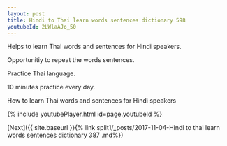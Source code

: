 ```yaml
---
layout: post
title: Hindi to Thai learn words sentences dictionary 598 
youtubeId: 2LWlaAJo_50
---
```

 
 
Helps to learn Thai words and sentences for Hindi speakers.

Opportunitiy to repeat the words sentences. 

Practice Thai language. 
 
10 minutes practice every day. 
 
How to learn Thai words and sentences for Hindi speakers 
 
{% include youtubePlayer.html id=page.youtubeId %}
 
 
[Next]({{ site.baseurl }}{% link  split1/_posts/2017-11-04-Hindi to thai learn words sentences dictionary 387 .md%})
 
